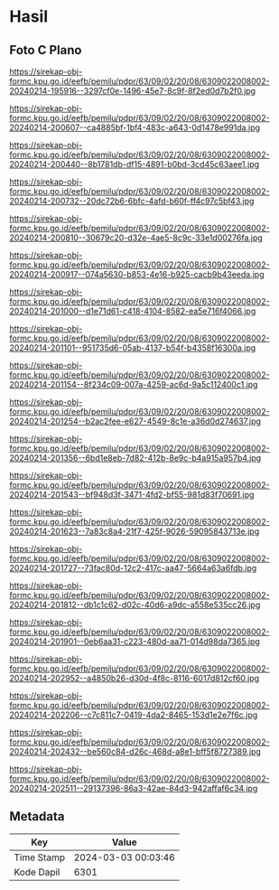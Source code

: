 # Hasil

## Foto C Plano

https://sirekap-obj-formc.kpu.go.id/eefb/pemilu/pdpr/63/09/02/20/08/6309022008002-20240214-195916--3297cf0e-1496-45e7-8c9f-8f2ed0d7b2f0.jpg

https://sirekap-obj-formc.kpu.go.id/eefb/pemilu/pdpr/63/09/02/20/08/6309022008002-20240214-200607--ca4885bf-1bf4-483c-a643-0d1478e991da.jpg

https://sirekap-obj-formc.kpu.go.id/eefb/pemilu/pdpr/63/09/02/20/08/6309022008002-20240214-200440--8b1781db-df15-4891-b0bd-3cd45c63aee1.jpg

https://sirekap-obj-formc.kpu.go.id/eefb/pemilu/pdpr/63/09/02/20/08/6309022008002-20240214-200732--20dc72b6-6bfc-4afd-b60f-ff4c97c5bf43.jpg

https://sirekap-obj-formc.kpu.go.id/eefb/pemilu/pdpr/63/09/02/20/08/6309022008002-20240214-200810--30679c20-d32e-4ae5-8c9c-33e1d00276fa.jpg

https://sirekap-obj-formc.kpu.go.id/eefb/pemilu/pdpr/63/09/02/20/08/6309022008002-20240214-200917--074a5630-b853-4e16-b925-cacb9b43eeda.jpg

https://sirekap-obj-formc.kpu.go.id/eefb/pemilu/pdpr/63/09/02/20/08/6309022008002-20240214-201000--d1e71d61-c418-4104-8582-ea5e716f4066.jpg

https://sirekap-obj-formc.kpu.go.id/eefb/pemilu/pdpr/63/09/02/20/08/6309022008002-20240214-201101--951735d6-05ab-4137-b54f-b4358f16300a.jpg

https://sirekap-obj-formc.kpu.go.id/eefb/pemilu/pdpr/63/09/02/20/08/6309022008002-20240214-201154--8f234c09-007a-4259-ac6d-9a5c112400c1.jpg

https://sirekap-obj-formc.kpu.go.id/eefb/pemilu/pdpr/63/09/02/20/08/6309022008002-20240214-201254--b2ac2fee-e627-4549-8c1e-a36d0d274637.jpg

https://sirekap-obj-formc.kpu.go.id/eefb/pemilu/pdpr/63/09/02/20/08/6309022008002-20240214-201356--6bd1e8eb-7d82-412b-8e9c-b4a915a957b4.jpg

https://sirekap-obj-formc.kpu.go.id/eefb/pemilu/pdpr/63/09/02/20/08/6309022008002-20240214-201543--bf948d3f-3471-4fd2-bf55-981d83f70691.jpg

https://sirekap-obj-formc.kpu.go.id/eefb/pemilu/pdpr/63/09/02/20/08/6309022008002-20240214-201623--7a83c8a4-21f7-425f-9026-59095843713e.jpg

https://sirekap-obj-formc.kpu.go.id/eefb/pemilu/pdpr/63/09/02/20/08/6309022008002-20240214-201727--73fac80d-12c2-417c-aa47-5664a63a6fdb.jpg

https://sirekap-obj-formc.kpu.go.id/eefb/pemilu/pdpr/63/09/02/20/08/6309022008002-20240214-201812--db1c1c62-d02c-40d6-a9dc-a558e535cc26.jpg

https://sirekap-obj-formc.kpu.go.id/eefb/pemilu/pdpr/63/09/02/20/08/6309022008002-20240214-201901--0eb6aa31-c223-480d-aa71-014d98da7365.jpg

https://sirekap-obj-formc.kpu.go.id/eefb/pemilu/pdpr/63/09/02/20/08/6309022008002-20240214-202952--a4850b26-d30d-4f8c-8116-6017d812cf60.jpg

https://sirekap-obj-formc.kpu.go.id/eefb/pemilu/pdpr/63/09/02/20/08/6309022008002-20240214-202206--c7c811c7-0419-4da2-8465-153d1e2e7f6c.jpg

https://sirekap-obj-formc.kpu.go.id/eefb/pemilu/pdpr/63/09/02/20/08/6309022008002-20240214-202432--be560c84-d26c-468d-a8e1-bff5f8727389.jpg

https://sirekap-obj-formc.kpu.go.id/eefb/pemilu/pdpr/63/09/02/20/08/6309022008002-20240214-202511--29137396-86a3-42ae-84d3-942affaf6c34.jpg


## Metadata

| Key        | Value               |
| ---------- | ------------------- |
| Time Stamp | 2024-03-03 00:03:46 |
| Kode Dapil | 6301                |



